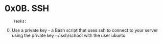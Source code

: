 # 0x0B. SSH

		Tasks:

0. Use a private key - a Bash script that uses ssh to connect to your server using the private key ~/.ssh/school with the user ubuntu
